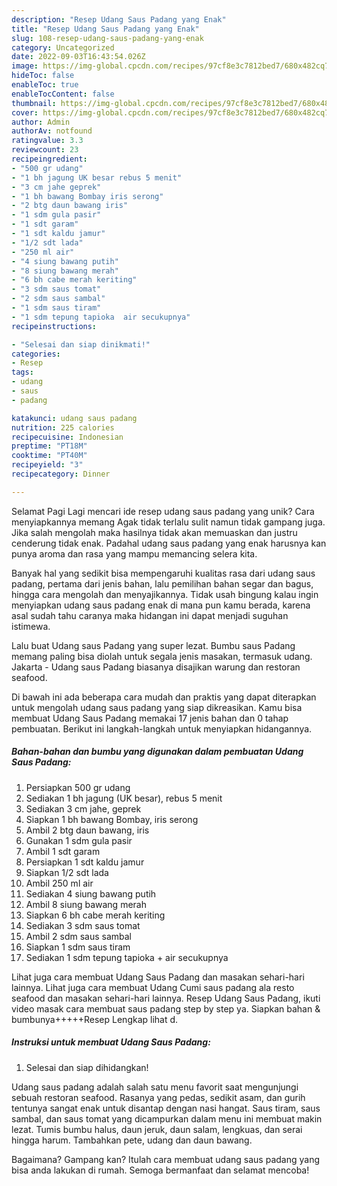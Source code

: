 ```yaml
---
description: "Resep Udang Saus Padang yang Enak"
title: "Resep Udang Saus Padang yang Enak"
slug: 108-resep-udang-saus-padang-yang-enak
category: Uncategorized
date: 2022-09-03T16:43:54.026Z
image: https://img-global.cpcdn.com/recipes/97cf8e3c7812bed7/680x482cq70/udang-saus-padang-foto-resep-utama.jpg
hideToc: false
enableToc: true
enableTocContent: false
thumbnail: https://img-global.cpcdn.com/recipes/97cf8e3c7812bed7/680x482cq70/udang-saus-padang-foto-resep-utama.jpg
cover: https://img-global.cpcdn.com/recipes/97cf8e3c7812bed7/680x482cq70/udang-saus-padang-foto-resep-utama.jpg
author: Admin
authorAv: notfound
ratingvalue: 3.3
reviewcount: 23
recipeingredient:
- "500 gr udang"
- "1 bh jagung UK besar rebus 5 menit"
- "3 cm jahe geprek"
- "1 bh bawang Bombay iris serong"
- "2 btg daun bawang iris"
- "1 sdm gula pasir"
- "1 sdt garam"
- "1 sdt kaldu jamur"
- "1/2 sdt lada"
- "250 ml air"
- "4 siung bawang putih"
- "8 siung bawang merah"
- "6 bh cabe merah keriting"
- "3 sdm saus tomat"
- "2 sdm saus sambal"
- "1 sdm saus tiram"
- "1 sdm tepung tapioka  air secukupnya"
recipeinstructions:

- "Selesai dan siap dinikmati!"
categories:
- Resep
tags:
- udang
- saus
- padang

katakunci: udang saus padang 
nutrition: 225 calories
recipecuisine: Indonesian
preptime: "PT18M"
cooktime: "PT40M"
recipeyield: "3"
recipecategory: Dinner

---
```



Selamat Pagi Lagi mencari ide resep udang saus padang yang unik? Cara menyiapkannya memang Agak tidak terlalu sulit namun tidak gampang juga. Jika salah mengolah maka hasilnya tidak akan memuaskan dan justru cenderung tidak enak. Padahal udang saus padang yang enak harusnya kan punya aroma dan rasa yang mampu memancing selera kita.


Banyak hal yang sedikit bisa mempengaruhi kualitas rasa dari udang saus padang, pertama dari jenis bahan, lalu pemilihan bahan segar dan bagus, hingga cara mengolah dan menyajikannya. Tidak usah bingung kalau ingin menyiapkan udang saus padang enak di mana pun kamu berada, karena asal sudah tahu caranya maka hidangan ini dapat menjadi suguhan istimewa.

Lalu buat Udang saus Padang yang super lezat. Bumbu saus Padang memang paling bisa diolah untuk segala jenis masakan, termasuk udang. Jakarta - Udang saus Padang biasanya disajikan warung dan restoran seafood.


Di bawah ini ada beberapa cara mudah dan praktis yang dapat diterapkan untuk mengolah udang saus padang yang siap dikreasikan. Kamu bisa membuat Udang Saus Padang memakai 17 jenis bahan dan 0 tahap pembuatan. Berikut ini langkah-langkah untuk menyiapkan hidangannya.

<!--inarticleads1-->

##### Bahan-bahan dan bumbu yang digunakan dalam pembuatan Udang Saus Padang:

1. Persiapkan 500 gr udang
1. Sediakan 1 bh jagung (UK besar), rebus 5 menit
1. Sediakan 3 cm jahe, geprek
1. Siapkan 1 bh bawang Bombay, iris serong
1. Ambil 2 btg daun bawang, iris
1. Gunakan 1 sdm gula pasir
1. Ambil 1 sdt garam
1. Persiapkan 1 sdt kaldu jamur
1. Siapkan 1/2 sdt lada
1. Ambil 250 ml air
1. Sediakan 4 siung bawang putih
1. Ambil 8 siung bawang merah
1. Siapkan 6 bh cabe merah keriting
1. Sediakan 3 sdm saus tomat
1. Ambil 2 sdm saus sambal
1. Siapkan 1 sdm saus tiram
1. Sediakan 1 sdm tepung tapioka + air secukupnya


Lihat juga cara membuat Udang Saus Padang dan masakan sehari-hari lainnya. Lihat juga cara membuat Udang Cumi saus padang ala resto seafood dan masakan sehari-hari lainnya. Resep Udang Saus Padang, ikuti video masak cara membuat saus padang step by step ya. Siapkan bahan &amp; bumbunya+++++Resep Lengkap lihat d. 

<!--inarticleads2-->

##### Instruksi untuk membuat Udang Saus Padang:


1. Selesai dan siap dihidangkan!

Udang saus padang adalah salah satu menu favorit saat mengunjungi sebuah restoran seafood. Rasanya yang pedas, sedikit asam, dan gurih tentunya sangat enak untuk disantap dengan nasi hangat. Saus tiram, saus sambal, dan saus tomat yang dicampurkan dalam menu ini membuat makin lezat. Tumis bumbu halus, daun jeruk, daun salam, lengkuas, dan serai hingga harum. Tambahkan pete, udang dan daun bawang. 

Bagaimana? Gampang kan? Itulah cara membuat udang saus padang yang bisa anda lakukan di rumah. Semoga bermanfaat dan selamat mencoba!

